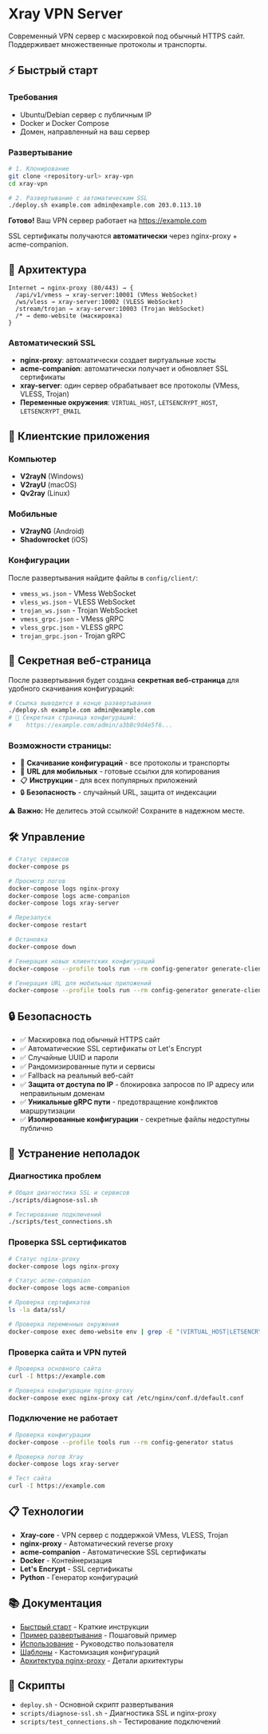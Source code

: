 # Xray VPN Server

Современный VPN сервер с маскировкой под обычный HTTPS сайт. Поддерживает множественные протоколы и транспорты.

## ⚡ Быстрый старт

### Требования
- Ubuntu/Debian сервер с публичным IP
- Docker и Docker Compose
- Домен, направленный на ваш сервер

### Развертывание

```bash
# 1. Клонирование
git clone <repository-url> xray-vpn
cd xray-vpn

# 2. Развертывание с автоматическим SSL
./deploy.sh example.com admin@example.com 203.0.113.10
```

**Готово!** Ваш VPN сервер работает на https://example.com

SSL сертификаты получаются **автоматически** через nginx-proxy + acme-companion.

## 🔧 Архитектура

```
Internet → nginx-proxy (80/443) → {
  /api/v1/vmess → xray-server:10001 (VMess WebSocket)
  /ws/vless → xray-server:10002 (VLESS WebSocket)  
  /stream/trojan → xray-server:10003 (Trojan WebSocket)
  /* → demo-website (маскировка)
}
```

### Автоматический SSL

- **nginx-proxy**: автоматически создает виртуальные хосты
- **acme-companion**: автоматически получает и обновляет SSL сертификаты
- **xray-server**: один сервер обрабатывает все протоколы (VMess, VLESS, Trojan)
- **Переменные окружения**: `VIRTUAL_HOST`, `LETSENCRYPT_HOST`, `LETSENCRYPT_EMAIL`

## 📱 Клиентские приложения

### Компьютер
- **V2rayN** (Windows)
- **V2rayU** (macOS)
- **Qv2ray** (Linux)

### Мобильные
- **V2rayNG** (Android)
- **Shadowrocket** (iOS)

### Конфигурации
После развертывания найдите файлы в `config/client/`:
- `vmess_ws.json` - VMess WebSocket
- `vless_ws.json` - VLESS WebSocket
- `trojan_ws.json` - Trojan WebSocket
- `vmess_grpc.json` - VMess gRPC
- `vless_grpc.json` - VLESS gRPC  
- `trojan_grpc.json` - Trojan gRPC

## 🔐 Секретная веб-страница

После развертывания будет создана **секретная веб-страница** для удобного скачивания конфигураций:

```bash
# Ссылка выводится в конце развертывания
./deploy.sh example.com admin@example.com
# 🔐 Секретная страница конфигураций:
#    https://example.com/admin/a3b8c9d4e5f6...
```

### Возможности страницы:
- 📱 **Скачивание конфигураций** - все протоколы и транспорты
- 📲 **URL для мобильных** - готовые ссылки для копирования
- 📋 **Инструкции** - для всех популярных приложений
- 🔒 **Безопасность** - случайный URL, защита от индексации

⚠️ **Важно:** Не делитесь этой ссылкой! Сохраните в надежном месте.

## 🛠️ Управление

```bash
# Статус сервисов
docker-compose ps

# Просмотр логов
docker-compose logs nginx-proxy
docker-compose logs acme-companion
docker-compose logs xray-server

# Перезапуск
docker-compose restart

# Остановка
docker-compose down

# Генерация новых клиентских конфигураций
docker-compose --profile tools run --rm config-generator generate-client vless ws

# Генерация URL для мобильных приложений
docker-compose --profile tools run --rm config-generator generate-client vless ws -u
```

## 🔒 Безопасность

- ✅ Маскировка под обычный HTTPS сайт
- ✅ Автоматические SSL сертификаты от Let's Encrypt
- ✅ Случайные UUID и пароли
- ✅ Рандомизированные пути и сервисы
- ✅ Fallback на реальный веб-сайт
- ✅ **Защита от доступа по IP** - блокировка запросов по IP адресу или неправильным доменам
- ✅ **Уникальные gRPC пути** - предотвращение конфликтов маршрутизации
- ✅ **Изолированные конфигурации** - секретные файлы недоступны публично

## 🚨 Устранение неполадок

### Диагностика проблем

```bash
# Общая диагностика SSL и сервисов
./scripts/diagnose-ssl.sh

# Тестирование подключений
./scripts/test_connections.sh
```

### Проверка SSL сертификатов

```bash
# Статус nginx-proxy
docker-compose logs nginx-proxy

# Статус acme-companion
docker-compose logs acme-companion

# Проверка сертификатов
ls -la data/ssl/

# Проверка переменных окружения
docker-compose exec demo-website env | grep -E "(VIRTUAL_HOST|LETSENCRYPT)"
```

### Проверка сайта и VPN путей

```bash
# Проверка основного сайта
curl -I https://example.com

# Проверка конфигурации nginx-proxy
docker-compose exec nginx-proxy cat /etc/nginx/conf.d/default.conf
```

### Подключение не работает
```bash
# Проверка конфигурации
docker-compose --profile tools run --rm config-generator status

# Проверка логов Xray
docker-compose logs xray-server

# Тест сайта
curl -I https://example.com
```

## 📋 Технологии

- **Xray-core** - VPN сервер с поддержкой VMess, VLESS, Trojan
- **nginx-proxy** - Автоматический reverse proxy
- **acme-companion** - Автоматические SSL сертификаты
- **Docker** - Контейнеризация
- **Let's Encrypt** - SSL сертификаты
- **Python** - Генератор конфигураций

## 📚 Документация

- [Быстрый старт](QUICK_START.md) - Краткие инструкции
- [Пример развертывания](EXAMPLE.md) - Пошаговый пример
- [Использование](USAGE.md) - Руководство пользователя
- [Шаблоны](docs/templates.md) - Кастомизация конфигураций
- [Архитектура nginx-proxy](docs/nginx-proxy-architecture.md) - Детали архитектуры

## 🔧 Скрипты

- `deploy.sh` - Основной скрипт развертывания
- `scripts/diagnose-ssl.sh` - Диагностика SSL и nginx-proxy
- `scripts/test_connections.sh` - Тестирование подключений
 